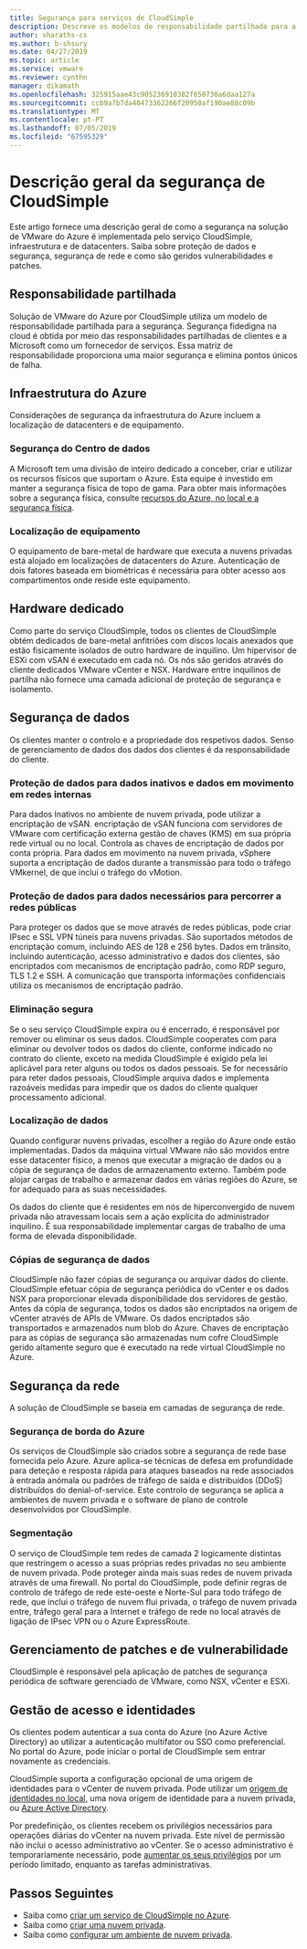 ```yaml
---
title: Segurança para serviços de CloudSimple
description: Descreve os modelos de responsabilidade partilhada para a segurança dos serviços de CloudSimple
author: sharaths-cs
ms.author: b-shsury
ms.date: 04/27/2019
ms.topic: article
ms.service: vmware
ms.reviewer: cynthn
manager: dikamath
ms.openlocfilehash: 325915aae43c905236910382f650730a6daa127a
ms.sourcegitcommit: ccb9a7b7da48473362266f20950af190ae88c09b
ms.translationtype: MT
ms.contentlocale: pt-PT
ms.lasthandoff: 07/05/2019
ms.locfileid: "67595329"
---
```

# <a name="cloudsimple-security-overview"></a>Descrição geral da segurança de CloudSimple

Este artigo fornece uma descrição geral de como a segurança na solução de VMware do Azure é implementada pelo serviço CloudSimple, infraestrutura e de datacenters. Saiba sobre proteção de dados e segurança, segurança de rede e como são geridos vulnerabilidades e patches.

## <a name="shared-responsibility"></a>Responsabilidade partilhada

Solução de VMware do Azure por CloudSimple utiliza um modelo de responsabilidade partilhada para a segurança. Segurança fidedigna na cloud é obtida por meio das responsabilidades partilhadas de clientes e a Microsoft como um fornecedor de serviços. Essa matriz de responsabilidade proporciona uma maior segurança e elimina pontos únicos de falha.

## <a name="azure-infrastructure"></a>Infraestrutura do Azure 

Considerações de segurança da infraestrutura do Azure incluem a localização de datacenters e de equipamento.

### <a name="datacenter-security"></a>Segurança do Centro de dados 

A Microsoft tem uma divisão de inteiro dedicado a conceber, criar e utilizar os recursos físicos que suportam o Azure. Esta equipe é investido em manter a segurança física de topo de gama. Para obter mais informações sobre a segurança física, consulte [recursos do Azure, no local e a segurança física](https://docs.microsoft.com/azure/security/azure-physical-security).

### <a name="equipment-location"></a>Localização de equipamento

O equipamento de bare-metal de hardware que executa a nuvens privadas está alojado em localizações de datacenters do Azure. Autenticação de dois fatores baseada em biométricas é necessária para obter acesso aos compartimentos onde reside este equipamento.

## <a name="dedicated-hardware"></a>Hardware dedicado

Como parte do serviço CloudSimple, todos os clientes de CloudSimple obtém dedicados de bare-metal anfitriões com discos locais anexados que estão fisicamente isolados de outro hardware de inquilino. Um hipervisor de ESXi com vSAN é executado em cada nó. Os nós são geridos através do cliente dedicados VMware vCenter e NSX. Hardware entre inquilinos de partilha não fornece uma camada adicional de proteção de segurança e isolamento.

## <a name="data-security"></a>Segurança de dados

Os clientes manter o controlo e a propriedade dos respetivos dados. Senso de gerenciamento de dados dos dados dos clientes é da responsabilidade do cliente.

### <a name="data-protection-for-data-at-rest-and-data-in-motion-within-internal-networks"></a>Proteção de dados para dados inativos e dados em movimento em redes internas

Para dados Inativos no ambiente de nuvem privada, pode utilizar a encriptação de vSAN. encriptação de vSAN funciona com servidores de VMware com certificação externa gestão de chaves (KMS) em sua própria rede virtual ou no local. Controla as chaves de encriptação de dados por conta própria. Para dados em movimento na nuvem privada, vSphere suporta a encriptação de dados durante a transmissão para todo o tráfego VMkernel, de que inclui o tráfego do vMotion.

### <a name="data-protection-for-data-thats-required-to-move-through-public-networks"></a>Proteção de dados para dados necessários para percorrer a redes públicas

Para proteger os dados que se move através de redes públicas, pode criar IPsec e SSL VPN túneis para nuvens privadas. São suportados métodos de encriptação comum, incluindo AES de 128 e 256 bytes. Dados em trânsito, incluindo autenticação, acesso administrativo e dados dos clientes, são encriptados com mecanismos de encriptação padrão, como RDP seguro, TLS 1.2 e SSH. A comunicação que transporta informações confidenciais utiliza os mecanismos de encriptação padrão.

### <a name="secure-disposal"></a>Eliminação segura 

Se o seu serviço CloudSimple expira ou é encerrado, é responsável por remover ou eliminar os seus dados. CloudSimple cooperates com para eliminar ou devolver todos os dados do cliente, conforme indicado no contrato do cliente, exceto na medida CloudSimple é exigido pela lei aplicável para reter alguns ou todos os dados pessoais. Se for necessário para reter dados pessoais, CloudSimple arquiva dados e implementa razoáveis medidas para impedir que os dados do cliente qualquer processamento adicional.

### <a name="data-location"></a>Localização de dados

Quando configurar nuvens privadas, escolher a região do Azure onde estão implementadas. Dados da máquina virtual VMware não são movidos entre esse datacenter físico, a menos que executar a migração de dados ou a cópia de segurança de dados de armazenamento externo. Também pode alojar cargas de trabalho e armazenar dados em várias regiões do Azure, se for adequado para as suas necessidades.

Os dados do cliente que é residentes em nós de hiperconvergido de nuvem privada não atravessam locais sem a ação explícita do administrador inquilino. É sua responsabilidade implementar cargas de trabalho de uma forma de elevada disponibilidade.

### <a name="data-backups"></a>Cópias de segurança de dados
CloudSimple não fazer cópias de segurança ou arquivar dados do cliente. CloudSimple efetuar cópia de segurança periódica do vCenter e os dados NSX para proporcionar elevada disponibilidade dos servidores de gestão. Antes da cópia de segurança, todos os dados são encriptados na origem de vCenter através de APIs de VMware. Os dados encriptados são transportados e armazenados num blob do Azure. Chaves de encriptação para as cópias de segurança são armazenadas num cofre CloudSimple gerido altamente seguro que é executado na rede virtual CloudSimple no Azure.

## <a name="network-security"></a>Segurança da rede

A solução de CloudSimple se baseia em camadas de segurança de rede.

### <a name="azure-edge-security"></a>Segurança de borda do Azure

Os serviços de CloudSimple são criados sobre a segurança de rede base fornecida pelo Azure. Azure aplica-se técnicas de defesa em profundidade para deteção e resposta rápida para ataques baseados na rede associados à entrada anómala ou padrões de tráfego de saída e distribuídos (DDoS) distribuídos do denial-of-service. Este controlo de segurança se aplica a ambientes de nuvem privada e o software de plano de controle desenvolvidos por CloudSimple.

### <a name="segmentation"></a>Segmentação

O serviço de CloudSimple tem redes de camada 2 logicamente distintas que restringem o acesso a suas próprias redes privadas no seu ambiente de nuvem privada. Pode proteger ainda mais suas redes de nuvem privada através de uma firewall. No portal do CloudSimple, pode definir regras de controlo de tráfego de rede este-oeste e Norte-Sul para todo tráfego de rede, que inclui o tráfego de nuvem flui privada, o tráfego de nuvem privada entre, tráfego geral para a Internet e tráfego de rede no local através de ligação de IPsec VPN ou o Azure ExpressRoute.

## <a name="vulnerability-and-patch-management"></a>Gerenciamento de patches e de vulnerabilidade 

CloudSimple é responsável pela aplicação de patches de segurança periódica de software gerenciado de VMware, como NSX, vCenter e ESXi.

## <a name="identity-and-access-management"></a>Gestão de acesso e identidades

Os clientes podem autenticar a sua conta do Azure (no Azure Active Directory) ao utilizar a autenticação multifator ou SSO como preferencial. No portal do Azure, pode iniciar o portal de CloudSimple sem entrar novamente as credenciais.

CloudSimple suporta a configuração opcional de uma origem de identidades para o vCenter de nuvem privada. Pode utilizar um [origem de identidades no local](https://docs.azure.cloudsimple.com/set-vcenter-identity), uma nova origem de identidade para a nuvem privada, ou [Azure Active Directory](https://docs.azure.cloudsimple.com/azure-ad).

Por predefinição, os clientes recebem os privilégios necessários para operações diárias do vCenter na nuvem privada. Este nível de permissão não inclui o acesso administrativo ao vCenter. Se o acesso administrativo é temporariamente necessário, pode [aumentar os seus privilégios](https://docs.azure.cloudsimple.com/escalate-private-cloud-privileges) por um período limitado, enquanto as tarefas administrativas.

## <a name="next-steps"></a>Passos Seguintes

* Saiba como [criar um serviço de CloudSimple no Azure](quickstart-create-cloudsimple-service.md).
* Saiba como [criar uma nuvem privada](https://docs.azure.cloudsimple.com/create-private-cloud/).
* Saiba como [configurar um ambiente de nuvem privada](quickstart-create-private-cloud.md).
